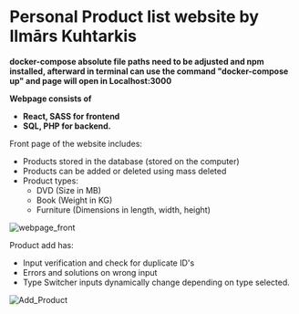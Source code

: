 # Personal Product list website by Ilmārs Kuhtarkis

**docker-compose absolute file paths need to be adjusted and npm installed, afterward in terminal can use the command "docker-compose up" and page will open in Localhost:3000**

**Webpage consists of**
 - **React, SASS for frontend** 
 - **SQL, PHP for backend.**


Front page of the website includes:
  - Products stored in the database (stored on the computer)
  - Products can be added or deleted using mass deleted
  - Product types: 
    - DVD (Size in MB)
    - Book (Weight in KG)
    - Furniture (Dimensions in length, width, height)
 
![webpage_front](https://user-images.githubusercontent.com/115834230/195984609-ec784161-96af-43e5-a547-c52259235964.png)

Product add has:
- Input verification and check for duplicate ID's 
- Errors and solutions on wrong input
- Type Switcher inputs dynamically change depending on type selected.

![Add_Product](https://user-images.githubusercontent.com/115834230/195984615-f5ee2b51-2f49-453b-b669-7c4e946ac303.png)
